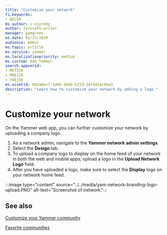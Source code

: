 ```yaml
---
title: "Customize your network"
f1.keywords:
- NOCSH
ms.author: v-njeremy
author: TeresaFG-writer
manager: pamgreen
ms.date: 01/21/2020
audience: Admin
ms.topic: article
ms.service: yammer
ms.localizationpriority: medium
ms.custom: Adm_Yammer
search.appverid:
- MET150
- MOE150
- YAE150
ms.assetid: 6d2a6ec7-1d65-46bb-b253-1bf441ec80a5
description: "Learn how to customize your network by adding a logo."
---
```


# Customize your network

On the Yammer web app, you can further customize your network by uploading a company logo.

1. As a network admin, navigate to the **Yammer network admin settings**.
2. Select the **Design** tab.
3. To upload a company logo to display on the home feed of your network in both the web and mobile apps, upload a logo in the **Upload Network Logo** field.
4. After you have uploaded a logo, make sure to select the **Display** logo on your network home feed.

:::image type="content" source="../../media/yam-network-branding-logo-upload.PNG" alt-text="Screenshot of network.":::

## See also

[Customize your Yammer community](customize-your-community.md)

[Favorite communities](favorite-communities.md)
